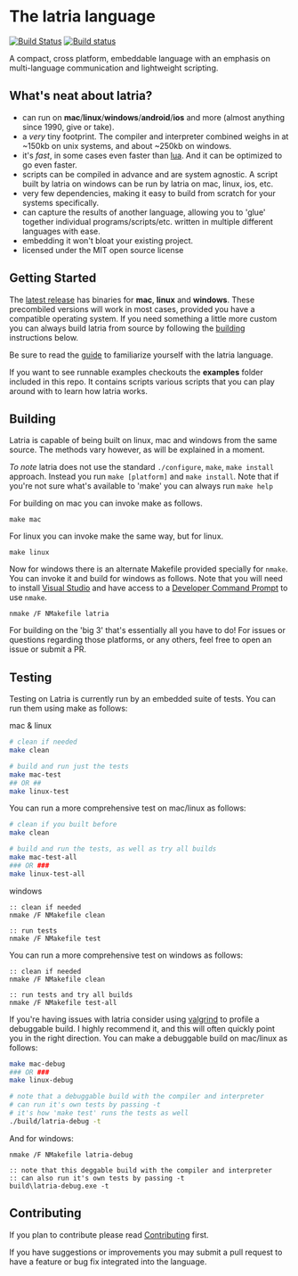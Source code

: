 # The latria language

[![Build Status](https://travis-ci.org/montymxb/latria.svg?branch=master)](https://travis-ci.org/montymxb/latria)
[![Build status](https://ci.appveyor.com/api/projects/status/g6mo13n1405xks1u?svg=true)](https://ci.appveyor.com/project/montymxb/latria)

A compact, cross platform, embeddable language with an emphasis on multi-language communication and lightweight scripting.

## What's neat about latria?

- can run on **mac**/**linux**/**windows**/**android**/**ios** and more (almost anything since 1990, give or take). 
- a *very* tiny footprint. The compiler and interpreter combined weighs in at ~150kb on unix systems, and about ~250kb on windows.
- it's *fast*, in some cases even faster than [lua](https://www.lua.org/about.html). And it can be optimized to go even faster.
- scripts can be compiled in advance and are system agnostic. A script built by latria on windows can be run by latria on mac, linux, ios, etc.
- very few dependencies, making it easy to build from scratch for your systems specifically.
- can capture the results of another language, allowing you to 'glue' together individual programs/scripts/etc. written in multiple different languages with ease.
- embedding it won't bloat your existing project.
- licensed under the MIT open source license

## Getting Started

The [latest release](https://github.com/montymxb/latria/releases/latest/) has binaries for **mac**, **linux** and **windows**. These precombiled versions will work in most cases, provided you have a compatible operating system. If you need something a little more custom you can always build latria from source by following the [building](#user-content-building) instructions below.

Be sure to read the [guide](https://latria.uphouseworks.com/Guide/) to familiarize yourself with the latria language.

If you want to see runnable examples checkouts the **examples** folder included in this repo. It contains scripts various scripts that you can play around with to learn how latria works.

## Building

Latria is capable of being built on linux, mac and windows from the same source. The methods vary however, as will be explained in a moment.

*To note* latria does not use the standard `./configure`, `make`, `make install` approach. Instead you run `make [platform]` and `make install`.
Note that if you're not sure what's available to 'make' you can always run ```make help```

For building on mac you can invoke make as follows.
```
make mac
```

For linux you can invoke make the same way, but for linux.
```
make linux
```

Now for windows there is an alternate Makefile provided specially for `nmake`. You can invoke it and build for windows as follows. Note that you will need to install [Visual Studio](https://www.visualstudio.com/) and have access to a [Developer Command Prompt](https://docs.microsoft.com/en-us/dotnet/framework/tools/developer-command-prompt-for-vs) to use `nmake`.
```
nmake /F NMakefile latria
```

For building on the 'big 3' that's essentially all you have to do! For issues or questions regarding those platforms, or any others, feel free to open an issue or submit a PR.

## Testing

Testing on Latria is currently run by an embedded suite of tests. You can run them using make as follows:

mac & linux
```bash
# clean if needed
make clean

# build and run just the tests
make mac-test
## OR ##
make linux-test
```

You can run a more comprehensive test on mac/linux as follows:
```bash
# clean if you built before
make clean

# build and run the tests, as well as try all builds
make mac-test-all
### OR ###
make linux-test-all
```


windows
```batch
:: clean if needed
nmake /F NMakefile clean

:: run tests
nmake /F NMakefile test
```

You can run a more comprehensive test on windows as follows:
```batch
:: clean if needed
nmake /F NMakefile clean

:: run tests and try all builds
nmake /F NMakefile test-all
```

If you're having issues with latria consider using [valgrind](http://valgrind.org/) to profile a debuggable build. I highly recommend it, and this will often quickly point you in the right direction. You can make a debuggable build on mac/linux as follows:
```bash
make mac-debug
### OR ###
make linux-debug

# note that a debuggable build with the compiler and interpreter 
# can run it's own tests by passing -t
# it's how 'make test' runs the tests as well
./build/latria-debug -t
```
And for windows:
```batch
nmake /F NMakefile latria-debug

:: note that this deggable build with the compiler and interpreter
:: can also run it's own tests by passing -t
build\latria-debug.exe -t
```

## Contributing

If you plan to contribute please read [Contributing](CONTRIBUTING.md) first.

If you have suggestions or improvements you may submit a pull request to have a feature or bug fix integrated into the language.
